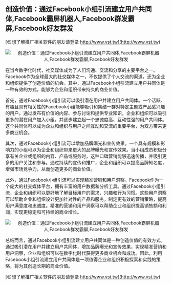 ## **创造价值：通过Facebook小组引流建立用户共同体,Facebook霸屏机器人,Facebook群发霸屏,Facebook好友群发**

[😍想了解推广相关软件的朋友请登录 http://www.vst.tw](http://www.vst.tw)

 <center><img src="https://vst.tw/MP4/tuiguang/png/2.png" alt="创造价值：通过Facebook小组引流建立用户共同体,Facebook霸屏机器人,Facebook群发霸屏,Facebook好友群发"></center>

在当今数字化时代，社交媒体成为了人们沟通、交流和分享的主要平台之一。Facebook作为全球最大的社交媒体之一，不仅提供了个人交流的渠道，还为企业和组织提供了创造价值的机会。其中，通过Facebook小组引流建立用户共同体是一种有效的方式，能够为企业和组织带来持久的商业价值。

首先，通过Facebook小组引流可以吸引潜在用户并建立用户共同体。一个活跃、有趣且具有相关性的Facebook小组能够吸引和集结一群对特定主题或产品感兴趣的用户。通过发布有价值的内容、参与讨论和提供专业知识，企业和组织可以吸引更多的潜在用户加入小组，并逐步建立起一个忠诚度高、互动性强的用户共同体。这个共同体可以成为企业和组织与用户之间互动和交流的重要平台，为双方带来更多商业机会。

其次，通过Facebook小组引流可以增加品牌曝光和宣传效果。一个具有规模和影响力的小组可以为企业和组织带来更大的品牌曝光和宣传效果。当小组成员积极分享有关企业或组织的内容、产品或服务时，这种口碑营销能够迅速传播，并吸引更多的用户关注和参与。通过持续的宣传和推广，企业和组织可以提高品牌知名度，增强市场竞争力，从而创造更多的商业价值。

此外，通过Facebook小组引流可以实现精准营销和用户洞察。Facebook作为一个庞大的社交媒体平台，拥有丰富的用户数据和分析工具。通过Facebook小组引流，企业和组织可以更好地了解目标用户的需求、兴趣和行为习惯。这些用户洞察可以帮助企业和组织设计更加针对性的产品和服务，制定更有效的营销策略，提高用户满意度和忠诚度。精准的营销和用户洞察可以帮助企业和组织提高销售额和利润，实现更稳定和可持续的商业增长。

 <center><img src="https://vst.tw/MP4/tuiguang/png/2.png" alt="创造价值：通过Facebook小组引流建立用户共同体,Facebook霸屏机器人,Facebook群发霸屏,Facebook好友群发"></center>

总结而言，通过Facebook小组引流建立用户共同体是一种创造价值的有效方式。通过吸引潜在用户并建立用户共同体，增加品牌曝光和宣传效果，实现精准营销和用户洞察，企业和组织可以在数字化时代获得更多商业机会和成功。因此，利用Facebook小组引流建立用户共同体是一项值得企业和组织积极探索和实践的策略，将为其创造长期的商业价值。

[😍想了解推广相关软件的朋友请登录 http://www.vst.tw](http://www.vst.tw)



